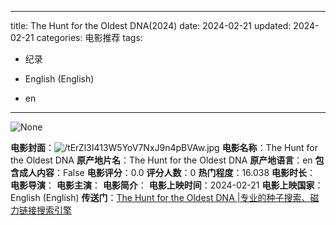 
---
title: The Hunt for the Oldest DNA(2024)
date: 2024-02-21
updated: 2024-02-21
categories: 电影推荐
tags:

- 纪录

- English (English)
- en
---

<img src="https://image.tmdb.org/t/p/originalNone" alt="None" title="None">

**电影封面**：<img src="https://image.tmdb.org/t/p/w200/tErZl3I413W5YoV7NxJ9n4pBVAw.jpg" alt="/tErZl3I413W5YoV7NxJ9n4pBVAw.jpg" title="/tErZl3I413W5YoV7NxJ9n4pBVAw.jpg">
**电影名称**：The Hunt for the Oldest DNA
**原产地片名**：The Hunt for the Oldest DNA
**原产地语言**：en
**包含成人内容**：False
**电影评分**：0.0
**评分人数**：0
**热门程度**：16.038
**电影时长**：
**电影导演**：
**电影主演**：
**电影简介**：
**电影上映时间**：2024-02-21
**电影上映国家**：English (English)
**传送门**：[The Hunt for the Oldest DNA |专业的种子搜索、磁力链接搜索引擎](https://movie.amd794.com:2083/?search=The%20Hunt%20for%20the%20Oldest%20DNA&ordering=&mode=match_phrase&page_size=10&page=1)

